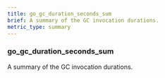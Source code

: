 ```yaml
---
title: go_gc_duration_seconds_sum
brief: A summary of the GC invocation durations.
metric_type: summary
---
```

### go_gc_duration_seconds_sum

A summary of the GC invocation durations.